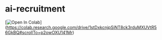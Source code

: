 # ai-recruitment

[![Open In Colab](https://colab.research.google.com/assets/colab-badge.svg)]
(https://colab.research.google.com/drive/1stDxkcnjpSiNT8ck3rduMXUVtR56GkBQ#scrollTo=p2owOXU141Mr)
